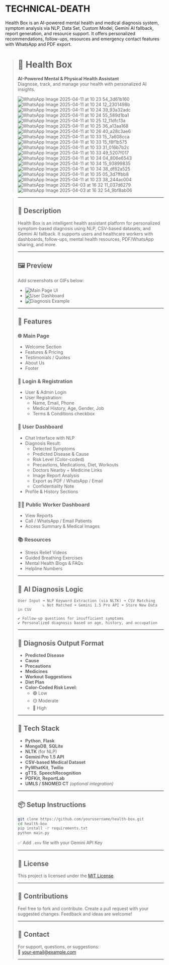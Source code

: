# TECHNICAL-DEATH
Health Box is an AI-powered mental health and medical diagnosis system, symptom analysis via NLP, Data Set, Custom Model, Gemini AI fallback, report generation, and resource support. It offers personalized recommendations, follow-ups, resources and emergency contact features with WhatsApp and PDF export.

> # 🧠 Health Box
>
> **AI-Powered Mental & Physical Health Assistant**  
> Diagnose, track, and manage your health with personalized AI insights.
>
> ![WhatsApp Image 2025-04-11 at 10 23 54_3d61b160](https://github.com/user-attachments/assets/c54ed876-0714-4b3d-a439-789d542ee6f2)
> ![WhatsApp Image 2025-04-11 at 10 24 12_2301498b](https://github.com/user-attachments/assets/bdbc1013-d9ab-48c7-aede-2b65b81d686a)
> ![WhatsApp Image 2025-04-11 at 10 24 39_93a32adc](https://github.com/user-attachments/assets/5a22323c-3dc5-48a5-9fd0-6d8826b0c9e0)
> ![WhatsApp Image 2025-04-11 at 10 24 55_589d1ba1](https://github.com/user-attachments/assets/465721b6-5f37-49a6-a867-7de0f554e580)
> ![WhatsApp Image 2025-04-11 at 10 25 12_11dfc13a](https://github.com/user-attachments/assets/44bb1112-e647-46f6-8e35-8f3c6dbb31b1)
>![WhatsApp Image 2025-04-11 at 10 25 36_a13aa168](https://github.com/user-attachments/assets/6e14205f-1a11-493e-9229-adfb9acb575c)
> ![WhatsApp Image 2025-04-11 at 10 26 40_a28c3ae6](https://github.com/user-attachments/assets/3ebae807-30e0-4a36-a2d6-d7a54925ab23)
> ![WhatsApp Image 2025-04-11 at 10 33 15_7a608cca](https://github.com/user-attachments/assets/f6eb6116-7d43-42ba-a2c4-848c24a881ee)
> ![WhatsApp Image 2025-04-11 at 10 33 15_f8f1b575](https://github.com/user-attachments/assets/5508f758-4aea-4c16-8fce-dba6fd50749f)
> ![WhatsApp Image 2025-04-11 at 10 33 31_016b7b2c](https://github.com/user-attachments/assets/40963398-f521-414a-8f20-df9f5b0a043f)
> ![WhatsApp Image 2025-04-11 at 10 33 49_5207f017](https://github.com/user-attachments/assets/15997ac6-c8af-4fcb-a20d-0551a3ead08c)
> ![WhatsApp Image 2025-04-11 at 10 34 04_806e6543](https://github.com/user-attachments/assets/67c3ee93-37b1-4a5f-95f7-78f7fdddb2cf)
> ![WhatsApp Image 2025-04-11 at 10 34 15_93899835](https://github.com/user-attachments/assets/9517fe04-9e2f-45ad-aec5-e2ab73be5677)
> ![WhatsApp Image 2025-04-11 at 10 34 38_df82a525](https://github.com/user-attachments/assets/2270fd9b-1f36-4837-8eab-83168d3cf99f)
> ![WhatsApp Image 2025-04-11 at 10 35 05_3d7ffbb8](https://github.com/user-attachments/assets/1021641b-9b54-4e87-a704-30e23d90660e)
> ![WhatsApp Image 2025-04-11 at 10 23 38_244ac004](https://github.com/user-attachments/assets/f00f4409-af4a-4fdc-9e47-d807882197f3)
> ![WhatsApp Image 2025-04-03 at 16 32 11_037d6279](https://github.com/user-attachments/assets/b94a59d8-972a-44f0-a9c3-6a67adee3a55)
> ![WhatsApp Image 2025-04-03 at 16 32 54_9bf8ab06](https://github.com/user-attachments/assets/53126929-838b-4e79-9e3c-27827949638e)



 <!-- Replace with actual path -->
>
> ---
>
> ## 📌 Description
>
> Health Box is an intelligent health assistant platform for personalized symptom-based diagnosis using NLP, CSV-based datasets, and Gemini AI fallback. It supports users and healthcare workers with dashboards, follow-ups, mental health resources, PDF/WhatsApp sharing, and more.
>
> ---
>
> ## 🖼️ Preview
>
> Add screenshots or GIFs below:
>
> - ![Main Page UI](path/to/mainpage-image.png)
> - ![User Dashboard](path/to/dashboard-image.png)
> - ![Diagnosis Example](path/to/diagnosis-image.png)
>
> ---
>
> ## 🚀 Features
>
> ### 🌐 Main Page
> - Welcome Section
> - Features & Pricing
> - Testimonials / Quotes
> - About Us
> - Footer
>
> ### 🔐 Login & Registration
> - User & Admin Login
> - User Registration:
>   - Name, Email, Phone
>   - Medical History, Age, Gender, Job
>   - Terms & Conditions checkbox
>
> ### 🧾 User Dashboard
> - Chat Interface with NLP
> - Diagnosis Result:
>   - Detected Symptoms
>   - Predicted Disease & Cause
>   - Risk Level (Color-coded)
>   - Precautions, Medications, Diet, Workouts
>   - Doctors Nearby + Medicine Links
>   - Image Report Analysis
>   - Export as PDF / WhatsApp / Email
>   - Confidentiality Note
> - Profile & History Sections
>
> ### 👨‍⚕️ Public Worker Dashboard
> - View Reports
> - Call / WhatsApp / Email Patients
> - Access Summary & Medical Images
>
> ### 📚 Resources
> - Stress Relief Videos
> - Guided Breathing Exercises
> - Mental Health Blogs & FAQs
> - Helpline Numbers
>
> ---
>
> ## 🤖 AI Diagnosis Logic
>
> ```
> User Input ➜ NLP Keyword Extraction (via NLTK) ➜ CSV Matching
>            ↳ Not Matched ➜ Gemini 1.5 Pro API ➜ Store New Data in CSV
>
> ✔️ Follow-up questions for insufficient symptoms  
> ✔️ Personalized diagnosis based on age, history, and occupation  
> ```
>
> ---
>
> ## 🧠 Diagnosis Output Format
>
> - **Predicted Disease**
> - **Cause**
> - **Precautions**
> - **Medicines**
> - **Workout Suggestions**
> - **Diet Plan**
> - **Color-Coded Risk Level:**
>   - 🟢 Low
>   - 🟡 Moderate
>   - 🔴 High
>
> ---
>
> ## 🧪 Tech Stack
>
> - **Python**, **Flask**
> - **MongoDB**, **SQLite**
> - **NLTK** (for NLP)
> - **Gemini Pro 1.5 API**
> - **CSV-based Medical Dataset**
> - **PyWhatKit**, **Twilio**
> - **gTTS**, **SpeechRecognition**
> - **PDFKit**, **ReportLab**
> - **UMLS / SNOMED CT** *(optional integration)*
>
> ---
>
> ## 📦 Setup Instructions
>
> ```bash
> git clone https://github.com/yourusername/health-box.git
> cd health-box
> pip install -r requirements.txt
> python main.py
> ```
>
> ✅ Add `.env` file with your Gemini API Key
>
> ---
>
> ## 📄 License
>
> This project is licensed under the [MIT License](LICENSE).
>
> ---
>
> ## 🙌 Contributions
>
> Feel free to fork and contribute. Create a pull request with your suggested changes. Feedback and ideas are welcome!
>
> ---
>
> ## 📧 Contact
>
> For support, questions, or suggestions:  
> 📩 your-email@example.com
>
> ---

